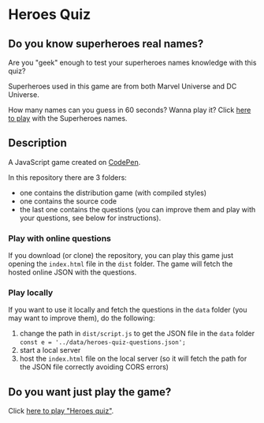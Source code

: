 # Heroes Quiz

## Do you know superheroes real names?

Are you "geek" enough to test your superheroes names knowledge with this quiz?

Superheroes used in this game are from both Marvel Universe and DC Universe.

How many names can you guess in 60 seconds? Wanna play it? Click [here to play](https://codepen.io/riccardo-andreatta/full/PoZVxRZ) with the Superheroes names.

## Description

A JavaScript game created on [CodePen](https://codepen.io/riccardo-andreatta/pen/PoZVxRZ).

In this repository there are 3 folders:
- one contains the distribution game (with compiled styles)
- one contains the source code
- the last one contains the questions (you can improve them and play with your questions, see below for instructions).

### Play with online questions

If you download (or clone) the repository, you can play this game just opening the `index.html` file in the `dist` folder. The game will fetch the hosted online JSON with the questions.

### Play locally

If you want to use it locally and fetch the questions in the `data` folder (you may want to improve them), do the following:
1. change the path in `dist/script.js` to get the JSON file in the `data` folder `const e = '../data/heroes-quiz-questions.json';`
2. start a local server
3. host the `index.html` file on the local server (so it will fetch the path for the JSON file correctly avoiding CORS errors)

## Do you want just play the game?

Click [here to play "Heroes quiz"](https://codepen.io/riccardo-andreatta/full/PoZVxRZ).
